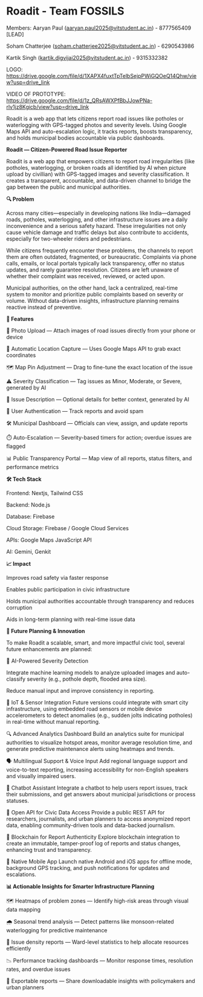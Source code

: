 # Roadit - Team FOSSILS

Members: 
Aaryan Paul (aaryan.paul2025@vitstudent.ac.in) - 8777565409 [LEAD]

Soham Chatterjee (soham.chatterjee2025@vitstudent.ac.in) - 6290543986

Kartik Singh (kartik.digvijai2025@vitstudent.ac.in) - 9315332382

LOGO: https://drive.google.com/file/d/1XAPX4fuxtTpTelbSejpPWiGQOeQ14Qhw/view?usp=drive_link

VIDEO OF PROTOTYPE: https://drive.google.com/file/d/1z_QRsAWXPfBbJJowPNa-rlv1jz8Kgicb/view?usp=drive_link


Roadit is a web app that lets citizens report road issues like potholes or waterlogging with GPS-tagged photos and severity levels. Using Google Maps API and auto-escalation logic, it tracks reports, boosts transparency, and holds municipal bodies accountable via public dashboards.

**Roadit — Citizen-Powered Road Issue Reporter**

Roadit is a web app that empowers citizens to report road irregularities (like potholes, waterlogging, or broken roads all identified by AI when picture upload by civillian) with GPS-tagged images and severity classification. It creates a transparent, accountable, and data-driven channel to bridge the gap between the public and municipal authorities.

**🔍 Problem**

Across many cities—especially in developing nations like India—damaged roads, potholes, waterlogging, and other infrastructure issues are a daily inconvenience and a serious safety hazard. These irregularities not only cause vehicle damage and traffic delays but also contribute to accidents, especially for two-wheeler riders and pedestrians.

While citizens frequently encounter these problems, the channels to report them are often outdated, fragmented, or bureaucratic. Complaints via phone calls, emails, or local portals typically lack transparency, offer no status updates, and rarely guarantee resolution. Citizens are left unaware of whether their complaint was received, reviewed, or acted upon.

Municipal authorities, on the other hand, lack a centralized, real-time system to monitor and prioritize public complaints based on severity or volume. Without data-driven insights, infrastructure planning remains reactive instead of preventive.

**🌟 Features**

📸 Photo Upload — Attach images of road issues directly from your phone or device

📍 Automatic Location Capture — Uses Google Maps API to grab exact coordinates

🗺️ Map Pin Adjustment — Drag to fine-tune the exact location of the issue

⚠️ Severity Classification — Tag issues as Minor, Moderate, or Severe, generated by AI

🧾 Issue Description — Optional details for better context, generated by AI

🔐 User Authentication — Track reports and avoid spam

🛠️ Municipal Dashboard — Officials can view, assign, and update reports

⏱️ Auto-Escalation — Severity-based timers for action; overdue issues are flagged

📊 Public Transparency Portal — Map view of all reports, status filters, and performance metrics

**🛠️ Tech Stack**

Frontend: Nextjs, Tailwind CSS

Backend: Node.js

Database: Firebase

Cloud Storage: Firebase / Google Cloud Services

APIs: Google Maps JavaScript API

AI: Gemini, Genkit

**📈 Impact**

Improves road safety via faster response

Enables public participation in civic infrastructure

Holds municipal authorities accountable through transparency and reduces corruption

Aids in long-term planning with real-time issue data

**🚀 Future Planning & Innovation**

To make Roadit a scalable, smart, and more impactful civic tool, several future enhancements are planned:

🧠 AI-Powered Severity Detection

Integrate machine learning models to analyze uploaded images and auto-classify severity (e.g., pothole depth, flooded area size).

Reduce manual input and improve consistency in reporting.

📡 IoT & Sensor Integration
Future versions could integrate with smart city infrastructure, using embedded road sensors or mobile device accelerometers to detect anomalies (e.g., sudden jolts indicating potholes) in real-time without manual reporting.

🔍 Advanced Analytics Dashboard
Build an analytics suite for municipal authorities to visualize hotspot areas, monitor average resolution time, and generate predictive maintenance alerts using heatmaps and trends.

🗣️ Multilingual Support & Voice Input
Add regional language support and voice-to-text reporting, increasing accessibility for non-English speakers and visually impaired users.

🤖 Chatbot Assistant
Integrate a chatbot to help users report issues, track their submissions, and get answers about municipal jurisdictions or process statuses.

🧾 Open API for Civic Data Access
Provide a public REST API for researchers, journalists, and urban planners to access anonymized report data, enabling community-driven tools and data-backed journalism.

🔐 Blockchain for Report Authenticity
Explore blockchain integration to create an immutable, tamper-proof log of reports and status changes, enhancing trust and transparency.

📱 Native Mobile App
Launch native Android and iOS apps for offline mode, background GPS tracking, and push notifications for updates and escalations.

**📊 Actionable Insights for Smarter Infrastructure Planning**

🗺️ Heatmaps of problem zones — Identify high-risk areas through visual data mapping

🌧️ Seasonal trend analysis — Detect patterns like monsoon-related waterlogging for predictive maintenance

🧭 Issue density reports — Ward-level statistics to help allocate resources efficiently

📉 Performance tracking dashboards — Monitor response times, resolution rates, and overdue issues

📄 Exportable reports — Share downloadable insights with policymakers and urban planners



